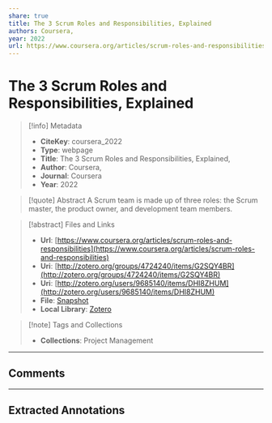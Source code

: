 ```yaml
---
share: true
title: The 3 Scrum Roles and Responsibilities, Explained
authors: Coursera,
year: 2022 
url: https://www.coursera.org/articles/scrum-roles-and-responsibilities
---
```


# The 3 Scrum Roles and Responsibilities, Explained

> [!info] Metadata
> - **CiteKey**: coursera_2022
> - **Type**: webpage
> - **Title**: The 3 Scrum Roles and Responsibilities, Explained, 
> - **Author**: Coursera,
> - **Journal**: Coursera 
> - **Year**: 2022 

> [!quote] Abstract
> A Scrum team is made up of three roles: the Scrum master, the product owner, and development team members.

> [!abstract] Files and Links
> - **Url**: [https://www.coursera.org/articles/scrum-roles-and-responsibilities](https://www.coursera.org/articles/scrum-roles-and-responsibilities)
> - **Uri**: [http://zotero.org/groups/4724240/items/G2SQY4BR](http://zotero.org/groups/4724240/items/G2SQY4BR)
> - **Uri**: [http://zotero.org/users/9685140/items/DHI8ZHUM](http://zotero.org/users/9685140/items/DHI8ZHUM)
> - **File**: [Snapshot](file:///Users/jan/Zotero/storage/2UZSGQQE/scrum-roles-and-responsibilities.html)
> - **Local Library**: [Zotero]((zotero://select/library/items/DHI8ZHUM))

> [!note] Tags and Collections
> - **Collections**: Project Management

----

## Comments



----

## Extracted Annotations


